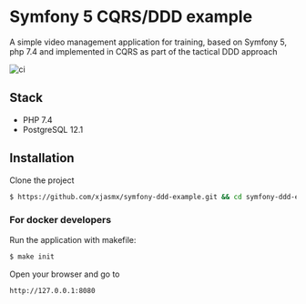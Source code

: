 Symfony 5 CQRS/DDD example
=====================

A simple video management application for training, based on Symfony 5, php 7.4 and implemented in CQRS as part of the tactical DDD approach

![ci](https://github.com/xjasmx/symfony-ddd-example/workflows/ci/badge.svg?branch=master)

## Stack

- PHP 7.4
- PostgreSQL 12.1

## Installation

Clone the project
```bash
$ https://github.com/xjasmx/symfony-ddd-example.git && cd symfony-ddd-example
```

### For docker developers
Run the application with makefile:

```bash
$ make init
```

Open your browser and go to
```bash
http://127.0.0.1:8080
```
